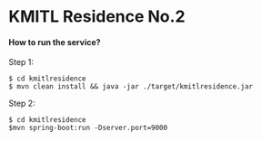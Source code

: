 # KMITL Residence No.2
#### How to run the service?
Step 1:

```
$ cd kmitlresidence
$ mvn clean install && java -jar ./target/kmitlresidence.jar
```

Step 2:

```
$ cd kmitlresidence
$mvn spring-boot:run -Dserver.port=9000
```
